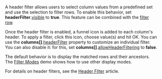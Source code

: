 A header filter allows users to select column values from a predefined set and use the selection to filter rows. To enable this behavior, set **headerFilter**.[visible](/Documentation/ApiReference/UI_Components/dxTreeList/Configuration/headerFilter/#visible) to **true**. This feature can be combined with the [filter row](https://js.devexpress.com/Demos/WidgetsGallery/Demo/TreeList/UsingFilterRow).

Once the header filter is enabled, a funnel icon is added to each column's header. To apply a filter, click this icon, choose value(s) and hit OK. You can use the **columns[]**.[headerFilter](/Documentation/ApiReference/UI_Components/dxTreeList/Configuration/columns/headerFilter/) property to customize an individual filter. You can also disable it: for this, set **columns[]**.[allowHeaderFiltering](/Documentation/ApiReference/UI_Components/dxTreeList/Configuration/columns/#allowHeaderFiltering) to **false**.

The default behavior is to display the matched rows and their ancestors. The [Filter Modes](https://js.devexpress.com/Demos/WidgetsGallery/Demo/TreeList/FilterModes) demo shows how to use other display modes.

For details on header filters, see the [Header Filter](/Documentation/Guide/UI_Components/TreeList/Filtering_and_Searching/#Header_Filter) article.